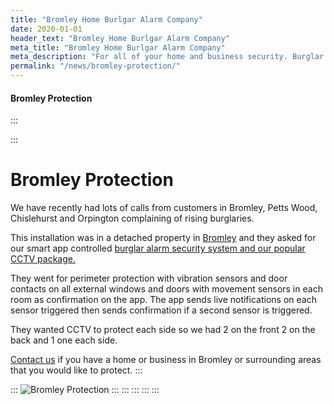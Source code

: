 ```yaml
---
title: "Bromley Home Burlgar Alarm Company"
date: 2020-01-01
header_text: "Bromley Home Burlgar Alarm Company"
meta_title: "Bromley Home Burlgar Alarm Company"
meta_description: "For all of your home and business security. Burglar Alarm Servicing, Burglar Alarm Installation, Alarm Battery and CCTV. Call 020 8302 4065 or email us."
permalink: "/news/bromley-protection/"
---
```


#### Bromley Protection

:::

::: 
# Bromley Protection

We have recently had lots of calls from customers in Bromley, Petts Wood, Chislehurst and Orpington complaining of rising burglaries.

This installation was in a detached property in [Bromley](../pages/bromley.php.html) and they asked for our smart app controlled [burglar alarm security system and our popular CCTV package.](../categories/special-offers.php.html)

They went for perimeter protection with vibration sensors and door contacts on all external windows and doors with movement sensors in each room as confirmation on the app. The app sends live notifications on each sensor triggered then sends confirmation if a second sensor is triggered.

They wanted CCTV to protect each side so we had 2 on the front 2 on the back and 1 one each side.

[Contact us](../contact.php.html) if you have a home or business in Bromley or surrounding areas that you would like to protect.
:::

::: 
![Bromley Protection](https://res.cloudinary.com/kbs/image/upload/u6nmn9t1qzfci3cbwzmv.jpg)
:::
:::
:::
:::
:::